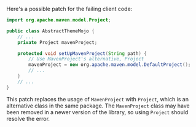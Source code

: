 Here's a possible patch for the failing client code:
```java
import org.apache.maven.model.Project;

public class AbstractThemeMojo {
    // ...
    private Project mavenProject;

    protected void setUpMavenProject(String path) {
        // Use MavenProject's alternative, Project
        mavenProject = new org.apache.maven.model.DefaultProject();
        // ...
    }
    // ...
}
```
This patch replaces the usage of `MavenProject` with `Project`, which is an alternative class in the same package. The `MavenProject` class may have been removed in a newer version of the library, so using `Project` should resolve the error.